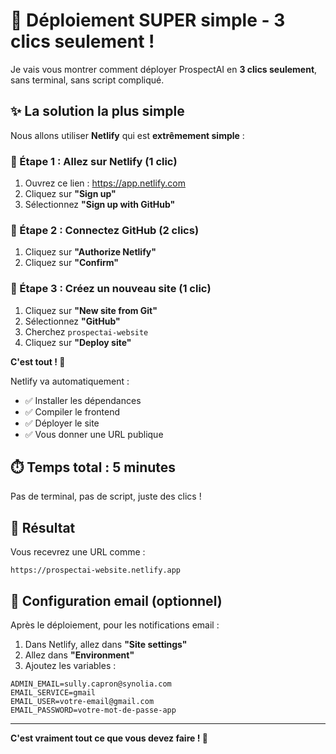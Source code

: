 # 🎯 Déploiement SUPER simple - 3 clics seulement !

Je vais vous montrer comment déployer ProspectAI en **3 clics seulement**, sans terminal, sans script compliqué.

## ✨ La solution la plus simple

Nous allons utiliser **Netlify** qui est **extrêmement simple** :

### 🎯 Étape 1 : Allez sur Netlify (1 clic)

1. Ouvrez ce lien : https://app.netlify.com
2. Cliquez sur **"Sign up"**
3. Sélectionnez **"Sign up with GitHub"**

### 🎯 Étape 2 : Connectez GitHub (2 clics)

1. Cliquez sur **"Authorize Netlify"**
2. Cliquez sur **"Confirm"**

### 🎯 Étape 3 : Créez un nouveau site (1 clic)

1. Cliquez sur **"New site from Git"**
2. Sélectionnez **"GitHub"**
3. Cherchez `prospectai-website`
4. Cliquez sur **"Deploy site"**

**C'est tout ! 🎉**

Netlify va automatiquement :
- ✅ Installer les dépendances
- ✅ Compiler le frontend
- ✅ Déployer le site
- ✅ Vous donner une URL publique

## ⏱️ Temps total : 5 minutes

Pas de terminal, pas de script, juste des clics !

## 🔗 Résultat

Vous recevrez une URL comme :
```
https://prospectai-website.netlify.app
```

## 📧 Configuration email (optionnel)

Après le déploiement, pour les notifications email :

1. Dans Netlify, allez dans **"Site settings"**
2. Allez dans **"Environment"**
3. Ajoutez les variables :
```
ADMIN_EMAIL=sully.capron@synolia.com
EMAIL_SERVICE=gmail
EMAIL_USER=votre-email@gmail.com
EMAIL_PASSWORD=votre-mot-de-passe-app
```

---

**C'est vraiment tout ce que vous devez faire ! 🚀**

